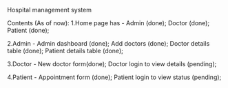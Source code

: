 Hospital management system

Contents (As of now):
1.Home page has - Admin (done);
                  Doctor (done);
                  Patient (done);
                
2.Admin - Admin dashboard (done);
          Add doctors (done);
          Doctor details table (done);
          Patient details table (done);
          
3.Doctor - New doctor form(done);
           Doctor login to view details (pending);

4.Patient - Appointment form (done);
            Patient login to view status (pending);
